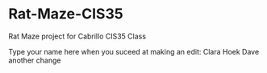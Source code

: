 # Rat-Maze-CIS35
Rat Maze project for Cabrillo CIS35 Class

Type your name here when you suceed at making an edit:
Clara
Hoek Dave
     another change